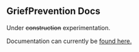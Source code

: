 ## GriefPrevention Docs

Under ~~construction~~ experimentation.

Documentation can currently be [found here.](https://github.com/TechFortress/GriefPrevention/wiki)
